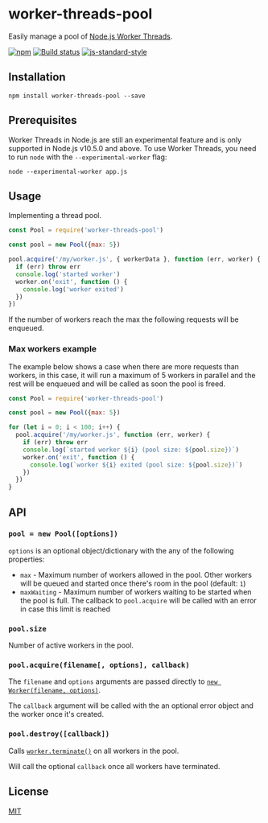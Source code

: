 # worker-threads-pool

Easily manage a pool of [Node.js Worker
Threads](https://nodejs.org/api/worker_threads.html).

[![npm](https://img.shields.io/npm/v/worker-threads-pool.svg)](https://www.npmjs.com/package/worker-threads-pool)
[![Build status](https://travis-ci.org/watson/worker-threads-pool.svg?branch=master)](https://travis-ci.org/watson/worker-threads-pool)
[![js-standard-style](https://img.shields.io/badge/code%20style-standard-brightgreen.svg?style=flat)](https://github.com/feross/standard)

## Installation

```
npm install worker-threads-pool --save
```

## Prerequisites

Worker Threads in Node.js are still an experimental feature and is only
supported in Node.js v10.5.0 and above. To use Worker Threads, you need
to run `node` with the `--experimental-worker` flag:

```
node --experimental-worker app.js
```

## Usage

Implementing a thread pool.
```js
const Pool = require('worker-threads-pool')

const pool = new Pool({max: 5})

pool.acquire('/my/worker.js', { workerData }, function (err, worker) {
  if (err) throw err
  console.log('started worker')
  worker.on('exit', function () {
    console.log('worker exited')
  })
})
```
If the number of workers reach the max the following requests will be enqueued.

### Max workers example 

The example below shows a case when there are more requests than workers, in this case, it will run a maximum of 5 workers in parallel and the rest will be enqueued and will be called as soon the pool is freed.

```js
const Pool = require('worker-threads-pool')

const pool = new Pool({max: 5})

for (let i = 0; i < 100; i++) {
  pool.acquire('/my/worker.js', function (err, worker) {
    if (err) throw err
    console.log(`started worker ${i} (pool size: ${pool.size})`)
    worker.on('exit', function () {
      console.log(`worker ${i} exited (pool size: ${pool.size})`)
    })
  })
}
```

## API

### `pool = new Pool([options])`

`options` is an optional object/dictionary with the any of the following properties:

- `max` - Maximum number of workers allowed in the pool. Other workers
  will be queued and started once there's room in the pool (default:
  `1`)
- `maxWaiting` - Maximum number of workers waiting to be started when
  the pool is full. The callback to `pool.acquire` will be called with
  an error in case this limit is reached

### `pool.size`

Number of active workers in the pool.

### `pool.acquire(filename[, options], callback)`

The `filename` and `options` arguments are passed directly to [`new
Worker(filename,
options)`](https://nodejs.org/api/worker_threads.html#worker_threads_new_worker_filename_options).

The `callback` argument will be called with the an optional error object
and the worker once it's created.

### `pool.destroy([callback])`

Calls
[`worker.terminate()`](https://nodejs.org/api/worker_threads.html#worker_threads_worker_terminate_callback)
on all workers in the pool.

Will call the optional `callback` once all workers have terminated.

## License

[MIT](https://github.com/watson/worker-threads-pool/blob/master/LICENSE)
